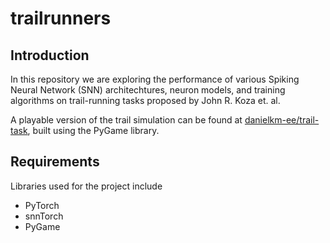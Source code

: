 # trailrunners
## Introduction
In this repository we are exploring the performance of various Spiking Neural Network (SNN) architechtures, neuron models, and training algorithms
on trail-running tasks proposed by John R. Koza et. al.

A playable version of the trail simulation can be found at [danielkm-ee/trail-task](https://github.com/danielkm-ee/trail-task.git), built using the PyGame library.

## Requirements
Libraries used for the project include
- PyTorch
- snnTorch
- PyGame

